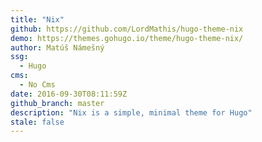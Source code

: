 ```yaml
---
title: "Nix"
github: https://github.com/LordMathis/hugo-theme-nix
demo: https://themes.gohugo.io/theme/hugo-theme-nix/
author: Matúš Námešný
ssg:
  - Hugo
cms:
  - No Cms
date: 2016-09-30T08:11:59Z
github_branch: master
description: "Nix is a simple, minimal theme for Hugo"
stale: false
---
```

